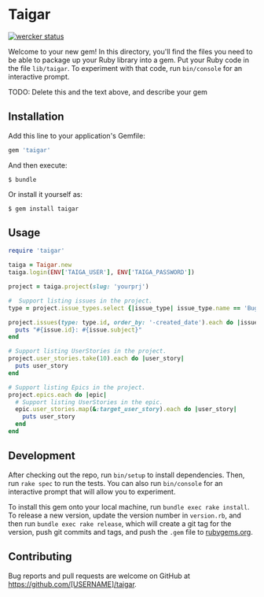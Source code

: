 # Taigar

[![wercker status](https://app.wercker.com/status/1e32d26108123db863a8a218d88c9652/s/master "wercker status")](https://app.wercker.com/project/byKey/1e32d26108123db863a8a218d88c9652)

Welcome to your new gem! In this directory, you'll find the files you need to be able to package up your Ruby library into a gem. Put your Ruby code in the file `lib/taigar`. To experiment with that code, run `bin/console` for an interactive prompt.

TODO: Delete this and the text above, and describe your gem

## Installation

Add this line to your application's Gemfile:

```ruby
gem 'taigar'
```

And then execute:

    $ bundle

Or install it yourself as:

    $ gem install taigar

## Usage

```ruby
require 'taigar'

taiga = Taigar.new
taiga.login(ENV['TAIGA_USER'], ENV['TAIGA_PASSWORD'])

project = taiga.project(slug: 'yourprj')

#  Support listing issues in the project.
type = project.issue_types.select {|issue_type| issue_type.name == 'Bug' }.first

project.issues(type: type.id, order_by: '-created_date').each do |issue|
  puts "#{issue.id}: #{issue.subject}"
end

# Support listing UserStories in the project.
project.user_stories.take(10).each do |user_story|
  puts user_story
end

# Support listing Epics in the project.
project.epics.each do |epic|
  # Support listing UserStories in the epic.
  epic.user_stories.map(&:target_user_story).each do |user_story|
    puts user_story
  end
end
```

## Development

After checking out the repo, run `bin/setup` to install dependencies. Then, run `rake spec` to run the tests. You can also run `bin/console` for an interactive prompt that will allow you to experiment.

To install this gem onto your local machine, run `bundle exec rake install`. To release a new version, update the version number in `version.rb`, and then run `bundle exec rake release`, which will create a git tag for the version, push git commits and tags, and push the `.gem` file to [rubygems.org](https://rubygems.org).

## Contributing

Bug reports and pull requests are welcome on GitHub at https://github.com/[USERNAME]/taigar.

